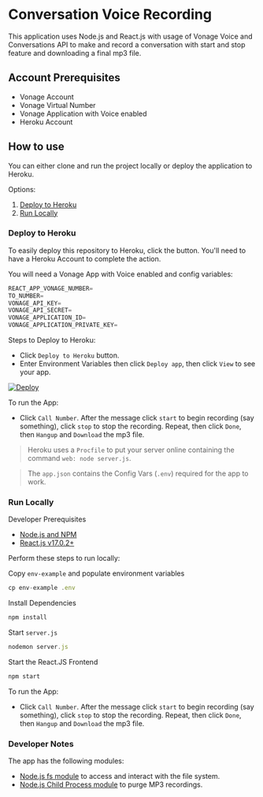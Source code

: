 # Conversation Voice Recording

This application uses Node.js and React.js with usage of Vonage Voice and Conversations API to make and record a conversation with start and stop feature and downloading a final mp3 file.

## Account Prerequisites

- Vonage Account
- Vonage Virtual Number
- Vonage Application with Voice enabled
- Heroku Account

## How to use

You can either clone and run the project locally or deploy the application to Heroku.

Options:

1. [Deploy to Heroku](#deploy-to-heroku)
2. [Run Locally](#run-locally)

### Deploy to Heroku

To easily deploy this repository to Heroku, click the button. You'll need to have a Heroku Account to complete the action.

You will need a Vonage App with Voice enabled and config variables:

```js
REACT_APP_VONAGE_NUMBER=
TO_NUMBER=
VONAGE_API_KEY=
VONAGE_API_SECRET=
VONAGE_APPLICATION_ID=
VONAGE_APPLICATION_PRIVATE_KEY=
```

Steps to Deploy to Heroku:

- Click `Deploy to Heroku` button.
- Enter Environment Variables then click `Deploy app`, then click `View` to see your app.

[![Deploy](https://www.herokucdn.com/deploy/button.svg)](https://heroku.com/deploy?template=https://github.com/nexmo-se/conversation-voice-recording.git)

To run the App:

- Click `Call Number`. After the message click `start` to begin recording (say something), click `stop` to stop the recording. Repeat, then click `Done`, then `Hangup` and `Download` the mp3 file.

> Heroku uses a `Procfile` to put your server online containing the command `web: node server.js`.

> The `app.json` contains the Config Vars (`.env`) required for the app to work.

### Run Locally

Developer Prerequisites

- [Node.js and NPM](https://docs.npmjs.com/downloading-and-installing-node-js-and-npm#using-a-node-version-manager-to-install-node-js-and-npm)
- [React.js v17.0.2+](https://reactjs.org/)

Perform these steps to run locally:

Copy `env-example` and populate environment variables

```js
cp env-example .env
```

Install Dependencies

```js
npm install
```

Start `server.js`

```js
nodemon server.js
```

Start the React.JS Frontend

```js
npm start
```

To run the App:

- Click `Call Number`. After the message click `start` to begin recording (say something), click `stop` to stop the recording. Repeat, then click `Done`, then `Hangup` and `Download` the mp3 file.

### Developer Notes

The app has the following modules:

- [Node.js fs module](https://nodejs.dev/learn/the-nodejs-fs-module) to access and interact with the file system.
- [Node.js Child Process module](https://nodejs.org/docs/latest-v17.x/api/child_process.html#child_processexeccommand-options-callback) to purge MP3 recordings.
